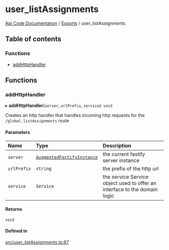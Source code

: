 # user\_listAssignments
 
[Api Code Documentation](../README.md) / [Exports](../modules.md) / user\_listAssignments

## Table of contents

### Functions

- [addHttpHandler](user_listAssignments.md#addhttphandler)

## Functions

### addHttpHandler

▸ **addHttpHandler**(`server`, `urlPrefix`, `service`): `void`

Creates an http handler that handles incoming http requests for the `/global.listAssignments` route

#### Parameters

| Name | Type | Description |
| :------ | :------ | :------ |
| `server` | [`AugmentedFastifyInstance`](../interfaces/types.AugmentedFastifyInstance.md) | the current fastify server instance |
| `urlPrefix` | `string` | the prefix of the http url |
| `service` | `Service` | the service Service object used to offer an interface to the domain logic |

#### Returns

`void`

#### Defined in

[src/user_listAssignments.ts:87](https://github.com/openkfw/TruBudget/blob/90402cb/api/src/user_listAssignments.ts#L87)
